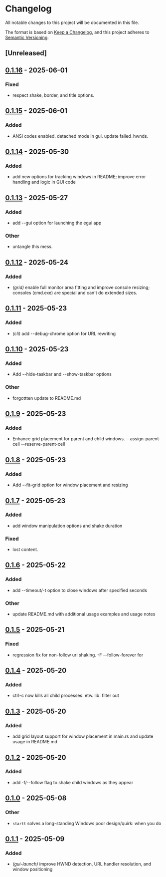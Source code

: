 # Changelog

All notable changes to this project will be documented in this file.

The format is based on [Keep a Changelog](https://keepachangelog.com/en/1.0.0/),
and this project adheres to [Semantic Versioning](https://semver.org/spec/v2.0.0.html).

## [Unreleased]

## [0.1.16](https://github.com/davehorner/startt/compare/v0.1.15...v0.1.16) - 2025-06-01

### Fixed

- respect shake, border, and title options.

## [0.1.15](https://github.com/davehorner/startt/compare/v0.1.14...v0.1.15) - 2025-06-01

### Added

- ANSI codes enabled. detached mode in gui. update failed_hwnds.

## [0.1.14](https://github.com/davehorner/startt/compare/v0.1.13...v0.1.14) - 2025-05-30

### Added

- add new options for tracking windows in README; improve error handling and logic in GUI code

## [0.1.13](https://github.com/davehorner/startt/compare/v0.1.12...v0.1.13) - 2025-05-27

### Added

- add --gui option for launching the egui app

### Other

- untangle this mess.

## [0.1.12](https://github.com/davehorner/startt/compare/v0.1.11...v0.1.12) - 2025-05-24

### Added

- *(grid)* enable full monitor area fitting and improve console resizing; consoles (cmd.exe) are special and can't do extended sizes.

## [0.1.11](https://github.com/davehorner/startt/compare/v0.1.10...v0.1.11) - 2025-05-23

### Added

- *(cli)* add --debug-chrome option for URL rewriting

## [0.1.10](https://github.com/davehorner/startt/compare/v0.1.9...v0.1.10) - 2025-05-23

### Added

- Add --hide-taskbar and --show-taskbar options

### Other

- forgottten update to README.md

## [0.1.9](https://github.com/davehorner/startt/compare/v0.1.8...v0.1.9) - 2025-05-23

### Added

- Enhance grid placement for parent and child windows. --assign-parent-cell --reserve-parent-cell

## [0.1.8](https://github.com/davehorner/startt/compare/v0.1.7...v0.1.8) - 2025-05-23

### Added

- Add --fit-grid option for window placement and resizing

## [0.1.7](https://github.com/davehorner/startt/compare/v0.1.6...v0.1.7) - 2025-05-23

### Added

- add window manipulation options and shake duration

### Fixed

- lost content.

## [0.1.6](https://github.com/davehorner/startt/compare/v0.1.5...v0.1.6) - 2025-05-22

### Added

- add --timeout/-t option to close windows after specified seconds

### Other

- update README.md with additional usage examples and usage notes

## [0.1.5](https://github.com/davehorner/startt/compare/v0.1.4...v0.1.5) - 2025-05-21

### Fixed

- regression fix for non-follow url shaking.  -F --follow-forever for

## [0.1.4](https://github.com/davehorner/startt/compare/v0.1.3...v0.1.4) - 2025-05-20

### Added

- ctrl-c now kills all child processes. etw.  lib. filter out

## [0.1.3](https://github.com/davehorner/startt/compare/v0.1.2...v0.1.3) - 2025-05-20

### Added

- add grid layout support for window placement in main.rs and update usage in README.md

## [0.1.2](https://github.com/davehorner/startt/compare/v0.1.1...v0.1.2) - 2025-05-20

### Added

- add -f/--follow flag to shake child windows as they appear

## [0.1.0](https://github.com/davehorner/startt/releases/tag/v0.1.0) - 2025-05-08

### Other

- `startt` solves a long-standing Windows poor design/quirk: when you do
## [0.1.1](https://github.com/davehorner/startt/compare/v0.1.0...v0.1.1) - 2025-05-09

### Added

- *(gui-launch)* improve HWND detection, URL handler resolution, and window positioning
